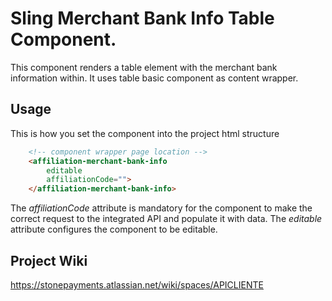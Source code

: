 # Sling Merchant Bank Info Table Component.

This component renders a table element with the merchant bank information within. It uses table basic component as content wrapper.

## Usage

This is how you set the component into the project html structure

```html
    <!-- component wrapper page location -->
    <affiliation-merchant-bank-info
        editable
        affiliationCode="">
    </affiliation-merchant-bank-info>
```

The *affiliationCode* attribute is mandatory for the component to make the correct request to the integrated API and populate it with data.
The *editable* attribute configures the component to be editable.

## Project Wiki
https://stonepayments.atlassian.net/wiki/spaces/APICLIENTE
